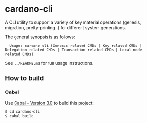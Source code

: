 # cardano-cli


A CLI utility to support a variety of key material operations (genesis, migration, pretty-printing..) for different system generations.

The general synopsis is as follows:
 ```
   Usage: cardano-cli (Genesis related CMDs | Key related CMDs | Delegation related CMDs | Transaction related CMDs | Local node related CMDs)
```

See `../README.md` for full usage instructions.

## How to build

### Cabal

Use [Cabal - Version 3.0](https://www.haskell.org/cabal/) to build this project:

```
$ cd cardano-cli
$ cabal build
```
